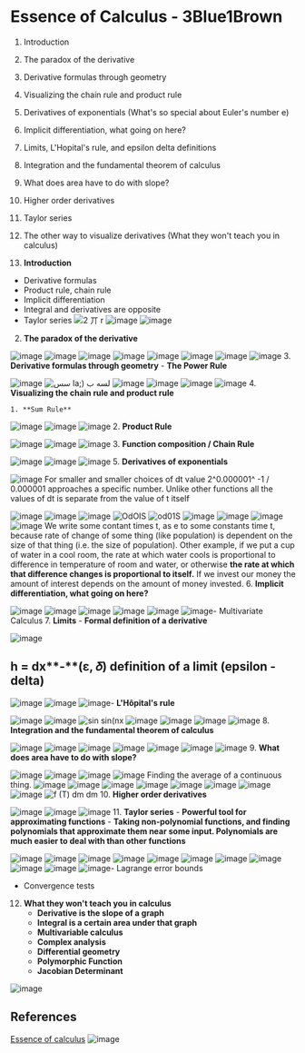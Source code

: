 # Essence of Calculus - 3Blue1Brown

1. Introduction

2. The paradox of the derivative

3. Derivative formulas through geometry

4. Visualizing the chain rule and product rule

5. Derivatives of exponentials (What's so special about Euler's number e)

6. Implicit differentiation, what going on here?

7. Limits, L'Hopital's rule, and epsilon delta definitions

8. Integration and the fundamental theorem of calculus

9. What does area have to do with slope?

10. Higher order derivatives

11. Taylor series

12. The other way to visualize derivatives (What they won't teach you in calculus)
1. **Introduction**

- Derivative formulas
- Product rule, chain rule
- Implicit differentiation
- Integral and derivatives are opposite
- Taylor series
![2 丌 r ](media/Essence-of-Calculus-3Blue1Brown-image1.png)
![image](media/Essence-of-Calculus-3Blue1Brown-image2.png)
![image](media/Essence-of-Calculus-3Blue1Brown-image3.png)

2. **The paradox of the derivative**

![image](media/Essence-of-Calculus-3Blue1Brown-image4.png)
![image](media/Essence-of-Calculus-3Blue1Brown-image5.png)
![image](media/Essence-of-Calculus-3Blue1Brown-image6.png)
![image](media/Essence-of-Calculus-3Blue1Brown-image7.png)
![image](media/Essence-of-Calculus-3Blue1Brown-image8.png)
![image](media/Essence-of-Calculus-3Blue1Brown-image9.png)
![image](media/Essence-of-Calculus-3Blue1Brown-image10.png)
![image](media/Essence-of-Calculus-3Blue1Brown-image11.png)
3. **Derivative formulas through geometry**
    -  **The Power Rule**

![image](media/Essence-of-Calculus-3Blue1Brown-image12.png)
![سس la;) لسه ب ](media/Essence-of-Calculus-3Blue1Brown-image13.png)
![image](media/Essence-of-Calculus-3Blue1Brown-image14.png)
![image](media/Essence-of-Calculus-3Blue1Brown-image15.png)
![image](media/Essence-of-Calculus-3Blue1Brown-image16.png)
![image](media/Essence-of-Calculus-3Blue1Brown-image17.png)
4. **Visualizing the chain rule and product rule**

    1. **Sum Rule**

![image](media/Essence-of-Calculus-3Blue1Brown-image18.png)
![image](media/Essence-of-Calculus-3Blue1Brown-image19.png)
![image](media/Essence-of-Calculus-3Blue1Brown-image20.png)
2. **Product Rule**

![image](media/Essence-of-Calculus-3Blue1Brown-image21.png)
![image](media/Essence-of-Calculus-3Blue1Brown-image22.png)
![image](media/Essence-of-Calculus-3Blue1Brown-image23.png)
3. **Function composition / Chain Rule**

![image](media/Essence-of-Calculus-3Blue1Brown-image24.png)
![image](media/Essence-of-Calculus-3Blue1Brown-image25.png)
![image](media/Essence-of-Calculus-3Blue1Brown-image26.png)
5. **Derivatives of exponentials**

![image](media/Essence-of-Calculus-3Blue1Brown-image27.png)
For smaller and smaller choices of dt value 2^0.000001^ -1 / 0.000001 approaches a specific number. Unlike other functions all the values of dt is separate from the value of t itself

![image](media/Essence-of-Calculus-3Blue1Brown-image28.png)
![image](media/Essence-of-Calculus-3Blue1Brown-image29.png)
![image](media/Essence-of-Calculus-3Blue1Brown-image30.png)
![OdOIS ](media/Essence-of-Calculus-3Blue1Brown-image31.png)
![od01S ](media/Essence-of-Calculus-3Blue1Brown-image32.png)
![image](media/Essence-of-Calculus-3Blue1Brown-image33.png)
![image](media/Essence-of-Calculus-3Blue1Brown-image34.png)
![image](media/Essence-of-Calculus-3Blue1Brown-image35.png)
![image](media/Essence-of-Calculus-3Blue1Brown-image36.png)
We write some contant times t, as e to some constants time t, because rate of change of some thing (like population) is dependent on the size of that thing (i.e. the size of population). Other example, if we put a cup of water in a cool room, the rate at which water cools is proportional to difference in temperature of room and water, or otherwise **the rate at which that difference changes is proportional to itself.** If we invest our money the amount of interest depends on the amount of money invested.
6. **Implicit differentiation, what going on here?**

![image](media/Essence-of-Calculus-3Blue1Brown-image37.png)
![image](media/Essence-of-Calculus-3Blue1Brown-image38.png)
![image](media/Essence-of-Calculus-3Blue1Brown-image39.png)
![image](media/Essence-of-Calculus-3Blue1Brown-image40.png)
![image](media/Essence-of-Calculus-3Blue1Brown-image41.png)
![image](media/Essence-of-Calculus-3Blue1Brown-image42.png)-  Multivariate Calculus
7. **Limits**
    -  **Formal definition of a derivative**

![image](media/Essence-of-Calculus-3Blue1Brown-image43.png)

## h = dx**-**(ε, 𝛿) definition of a limit (epsilon - delta)

![image](media/Essence-of-Calculus-3Blue1Brown-image44.png)
![image](media/Essence-of-Calculus-3Blue1Brown-image45.png)
![image](media/Essence-of-Calculus-3Blue1Brown-image46.png)-  **L'Hôpital's rule**

![image](media/Essence-of-Calculus-3Blue1Brown-image47.png)
![image](media/Essence-of-Calculus-3Blue1Brown-image48.png)
![sin sin(nx ](media/Essence-of-Calculus-3Blue1Brown-image49.png)
![image](media/Essence-of-Calculus-3Blue1Brown-image50.png)
![image](media/Essence-of-Calculus-3Blue1Brown-image51.png)
![image](media/Essence-of-Calculus-3Blue1Brown-image52.png)
![image](media/Essence-of-Calculus-3Blue1Brown-image53.png)
8. **Integration and the fundamental theorem of calculus**

![image](media/Essence-of-Calculus-3Blue1Brown-image54.png)
![image](media/Essence-of-Calculus-3Blue1Brown-image55.png)
![image](media/Essence-of-Calculus-3Blue1Brown-image56.png)
![image](media/Essence-of-Calculus-3Blue1Brown-image57.png)
![image](media/Essence-of-Calculus-3Blue1Brown-image58.png)
![image](media/Essence-of-Calculus-3Blue1Brown-image59.png)
![image](media/Essence-of-Calculus-3Blue1Brown-image60.png)
9. **What does area have to do with slope?**

![image](media/Essence-of-Calculus-3Blue1Brown-image61.png)
![image](media/Essence-of-Calculus-3Blue1Brown-image62.png)
![image](media/Essence-of-Calculus-3Blue1Brown-image63.png)
![image](media/Essence-of-Calculus-3Blue1Brown-image64.png)
Finding the average of a continuous thing.
![image](media/Essence-of-Calculus-3Blue1Brown-image65.png)
![image](media/Essence-of-Calculus-3Blue1Brown-image66.png)
![image](media/Essence-of-Calculus-3Blue1Brown-image67.png)
![image](media/Essence-of-Calculus-3Blue1Brown-image68.png)
![image](media/Essence-of-Calculus-3Blue1Brown-image69.png)
![image](media/Essence-of-Calculus-3Blue1Brown-image70.png)
![image](media/Essence-of-Calculus-3Blue1Brown-image71.png)
![image](media/Essence-of-Calculus-3Blue1Brown-image72.png)
![f (T) dm dm ](media/Essence-of-Calculus-3Blue1Brown-image73.png)
10. **Higher order derivatives**

![image](media/Essence-of-Calculus-3Blue1Brown-image74.png)
![image](media/Essence-of-Calculus-3Blue1Brown-image75.png)
![image](media/Essence-of-Calculus-3Blue1Brown-image76.png)
11. **Taylor series**
    -  **Powerful tool for approximating functions**
    -  **Taking non-polynomial functions, and finding polynomials that approximate them near some input. Polynomials are much easier to deal with than other functions**

![image](media/Essence-of-Calculus-3Blue1Brown-image77.png)
![image](media/Essence-of-Calculus-3Blue1Brown-image78.png)
![image](media/Essence-of-Calculus-3Blue1Brown-image79.png)
![image](media/Essence-of-Calculus-3Blue1Brown-image80.png)
![image](media/Essence-of-Calculus-3Blue1Brown-image81.png)
![image](media/Essence-of-Calculus-3Blue1Brown-image82.png)
![image](media/Essence-of-Calculus-3Blue1Brown-image83.png)
![image](media/Essence-of-Calculus-3Blue1Brown-image84.png)
![image](media/Essence-of-Calculus-3Blue1Brown-image85.png)
![image](media/Essence-of-Calculus-3Blue1Brown-image86.png)
![image](media/Essence-of-Calculus-3Blue1Brown-image87.png)-  Lagrange error bounds

- Convergence tests

12. **What they won't teach you in calculus**
    - **Derivative is the slope of a graph**
    - **Integral is a certain area under that graph**
    - **Multivariable calculus**
    - **Complex analysis**
    - **Differential geometry**
    - **Polymorphic Function**
    - **Jacobian Determinant**

![image](media/Essence-of-Calculus-3Blue1Brown-image88.png)

## References

[Essence of calculus](https://www.youtube.com/playlist?list=PLZHQObOWTQDMsr9K-rj53DwVRMYO3t5Yr)
![image](media/Essence-of-Calculus-3Blue1Brown-image89.jpg)

